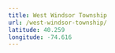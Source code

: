 ```yaml
---
title: West Windsor Township
url: /west-windsor-township/
latitude: 40.259
longitude: -74.616
---
```

